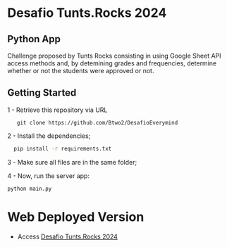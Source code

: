 # Desafio Tunts.Rocks 2024

##  Python App 

Challenge proposed by Tunts Rocks consisting in using Google Sheet API access methods and, by detemining grades and frequencies, determine whether or not the students were approved or not.

## Getting Started

1 - Retrieve this repository via URL

 ```git
    git clone https://github.com/Btwo2/DesafioEverymind
 ```
2 - Install the dependencies;

 ```cmd
   pip install -r requirements.txt
 ```
3 - Make sure all files are in the same folder;

4 - Now, run the server app:

 ```cmd
 python main.py
 ```
# Web Deployed Version

- Access [Desafio Tunts.Rocks 2024](https://desafiotrocks24-1-q8445173.deta.app/) 
 
